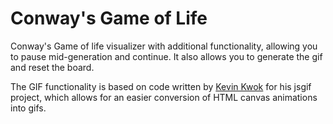 Conway's Game of Life
======================================================
Conway's Game of life visualizer with additional functionality, allowing you to pause mid-generation and continue. It also allows you to generate the gif and reset the board.

The GIF functionality is based on code written by  [Kevin Kwok](http://antimatter15.com) for his jsgif project, which allows for an easier conversion of HTML canvas animations into gifs.

